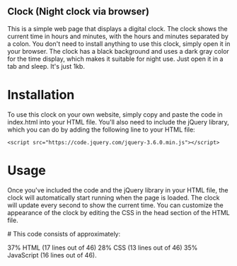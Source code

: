 ## Clock (Night clock via browser)
This is a simple web page that displays a digital clock. The clock shows the current time in hours and minutes, with the hours and minutes separated by a colon.
You don't need to install anything to use this clock, simply open it in your browser. The clock has a black background and uses a dark gray color for the time display, which makes it suitable for night use. Just open it in a tab and sleep. It's just 1kb.

# Installation
To use this clock on your own website, simply copy and paste the code in index.html into your HTML file. You'll also need to include the jQuery library, which you can do by adding the following line to your HTML file:

```
<script src="https://code.jquery.com/jquery-3.6.0.min.js"></script>
```

# Usage
Once you've included the code and the jQuery library in your HTML file, the clock will automatically start running when the page is loaded. The clock will update every second to show the current time.
You can customize the appearance of the clock by editing the CSS in the head section of the HTML file.

# This code consists of approximately:

37% HTML (17 lines out of 46)
28% CSS (13 lines out of 46)
35% JavaScript (16 lines out of 46).


